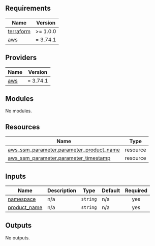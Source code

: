 ## Requirements

| Name | Version |
|------|---------|
| <a name="requirement_terraform"></a> [terraform](#requirement\_terraform) | >= 1.0.0 |
| <a name="requirement_aws"></a> [aws](#requirement\_aws) | = 3.74.1 |

## Providers

| Name | Version |
|------|---------|
| <a name="provider_aws"></a> [aws](#provider\_aws) | = 3.74.1 |

## Modules

No modules.

## Resources

| Name | Type |
|------|------|
| [aws_ssm_parameter.parameter_product_name](https://registry.terraform.io/providers/hashicorp/aws/3.74.1/docs/resources/ssm_parameter) | resource |
| [aws_ssm_parameter.parameter_timestamp](https://registry.terraform.io/providers/hashicorp/aws/3.74.1/docs/resources/ssm_parameter) | resource |

## Inputs

| Name | Description | Type | Default | Required |
|------|-------------|------|---------|:--------:|
| <a name="input_namespace"></a> [namespace](#input\_namespace) | n/a | `string` | n/a | yes |
| <a name="input_product_name"></a> [product\_name](#input\_product\_name) | n/a | `string` | n/a | yes |

## Outputs

No outputs.
